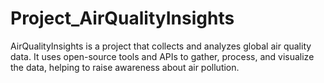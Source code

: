 # Project_AirQualityInsights
AirQualityInsights is a project that collects and analyzes global air quality data. It uses open-source tools and APIs to gather, process, and visualize the data, helping to raise awareness about air pollution.

